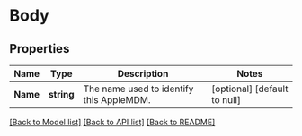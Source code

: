 # Body

## Properties
Name | Type | Description | Notes
------------ | ------------- | ------------- | -------------
**Name** | **string** | The name used to identify this AppleMDM. | [optional] [default to null]

[[Back to Model list]](../README.md#documentation-for-models) [[Back to API list]](../README.md#documentation-for-api-endpoints) [[Back to README]](../README.md)


